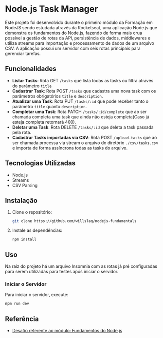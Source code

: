 ﻿# Node.js Task Manager

Este projeto foi desenvolvido durante o primeiro módulo da Formação em NodeJS sendo estudada através da Rocketseat, uma aplicação Node.js que demonstra os fundamentos do Node.js, fazendo de forma mais crua possível a gestão de rotas da API, persistência de dados, middlewares e utiliza streams para importação e processamento de dados de um arquivo CSV. A aplicação possui um servidor com seis rotas principais para gerenciar tarefas.

## Funcionalidades

- **Listar Tasks**: Rota GET `/tasks` que lista todas as tasks ou filtra através do parâmetro `title`
- **Cadastrar Task**: Rota POST `/tasks` que cadastra uma nova task com os parâmetros obrigatórios `title` e `description`.
- **Atualizar uma Task**: Rota PUT `/tasks/:id` que pode receber tanto o parâmetro  `title` quanto `description`.
- **Completar uma Task**: Rota PATCH `/tasks/:id/complete` que ao ser chamada completa uma task que ainda não esteja completa(Caso já esteja completa retornará 400).
- **Deletar uma Task**: Rota DELETE `/tasks/:id` que deleta a task passada pela rota.
- **Cadastrar Tasks importadas via CSV**: Rota POST `/upload-tasks` que ao ser chamada processa via stream o arquivo do diretório `./csv/tasks.csv` e importa de forma assíncrona todas as tasks do arquivo.

## Tecnologias Utilizadas

- Node.js
- Streams
- CSV Parsing

## Instalação

1. Clone o repositório:
    ```bash
    git clone https://github.com/willslaq/nodejs-fundamentals
    ```
2. Instale as dependências:
    ```bash
    npm install
    ```

## Uso

Na raíz do projeto há um arquivo Insomnia com as rotas já pré configuradas para serem utilizadas para testes após iniciar o servidor.

### Iniciar o Servidor

Para iniciar o servidor, execute:
```bash
npm run dev
```

## Referência

 - [Desafio referente ao módulo: Fundamentos do Node.js]([https://docs-rocketseat.notion.site/FullStack-Intermedi-rio-Node-React-b2382e372d1f44f6bfb51a3d7b723dfd](https://efficient-sloth-d85.notion.site/Desafio-01-2d48608f47644519a408b438b52d913f))
